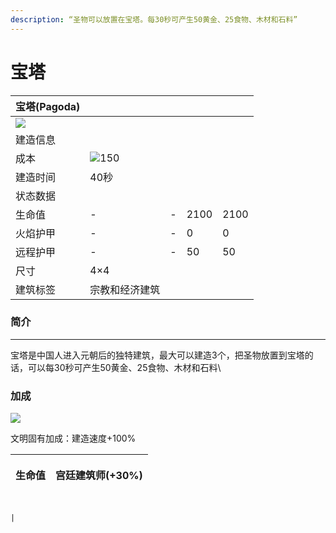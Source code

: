 ```yaml
---
description: “圣物可以放置在宝塔。每30秒可产生50黄金、25食物、木材和石料”
---
```

# 宝塔

| 宝塔(Pagoda)                                                                                               |                                                                                                    |   |      |      |
| -------------------------------------------------------------------------------------------------------- | -------------------------------------------------------------------------------------------------- | - | ---- | ---- |
| ![](https://seicing-1257171891.cos.ap-nanjing.myqcloud.com/3fatcatpool/aoe4/tech/%E5%AE%9D%E5%A1%94.png) |                                                                                                    |   |      |      |
| 建造信息                                                                                                     |                                                                                                    |   |      |      |
| 成本                                                                                                       | ![](https://seicing-1257171891.cos.ap-nanjing.myqcloud.com/3fatcatpool/aoe4/tech/%E6%9C%A8.png)150 |   |      |      |
| 建造时间                                                                                                     | 40秒                                                                                                |   |      |      |
| 状态数据                                                                                                     |                                                                                                    |   |      |      |
| 生命值                                                                                                      | -                                                                                                  | - | 2100 | 2100 |
| 火焰护甲                                                                                                     | -                                                                                                  | - | 0    | 0    |
| 远程护甲                                                                                                     | -                                                                                                  | - | 50   | 50   |
| 尺寸                                                                                                       | 4×4                                                                                                |   |      |      |
| 建筑标签                                                                                                     | 宗教和经济建筑                                                                                            |   |      |      |


### 简介

***

宝塔是中国人进入元朝后的独特建筑，最大可以建造3个，把圣物放置到宝塔的话，可以每30秒可产生50黄金、25食物、木材和石料\


### 加成

![](https://seicing-1257171891.cos.ap-nanjing.myqcloud.com/3fatcatpool/aoe4/civicon/chi.png)

文明固有加成：建造速度+100%

| 生命值 | <p><img src="https://seicing-1257171891.cos.ap-nanjing.myqcloud.com/3fatcatpool/aoe4/tech/%E5%AE%AB%E5%BB%B7%E5%BB%BA%E7%AD%91%E5%B8%88.png" alt="">宫廷建筑师(+30%)<br></p> |
| --- | ----------------------------------------------------------------------------------------------------------------------------------------------------------------------- |

                                                                                                                                                                                                                              |
